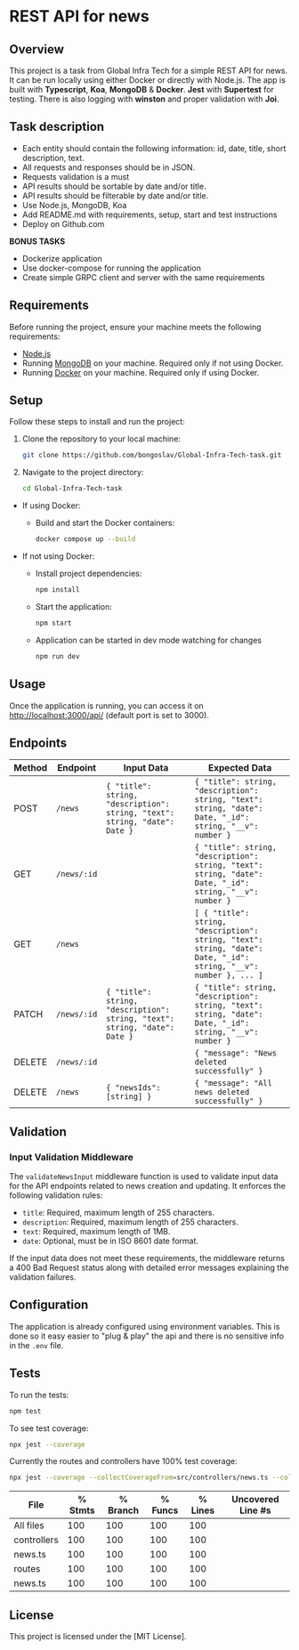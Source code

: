 # REST API for news

## Overview

This project is a task from Global Infra Tech for a simple REST API for news. It can be run locally using either Docker or directly with Node.js. The app is built with **Typescript**, **Koa**, **MongoDB** & **Docker**. **Jest** with **Supertest** for testing. There is also logging with **winston** and proper validation with **Joi**.

## Task description

- Each entity should contain the following information: id, date, title, short description, text.
- All requests and responses should be in JSON.
- Requests validation is a must
- API results should be sortable by date and/or title.
- API results should be filterable by date and/or title.
- Use Node.js, MongoDB, Koa
- Add README.md with requirements, setup, start and test instructions
- Deploy on Github.com

**BONUS TASKS**

- Dockerize application
- Use docker-compose for running the application
- Create simple GRPC client and server with the same requirements

## Requirements

Before running the project, ensure your machine meets the following requirements:

- [Node.js](https://nodejs.org/en/download/)
- Running [MongoDB](https://www.mongodb.com/try/download/community) on your machine. Required only if not using Docker.
- Running [Docker](https://www.docker.com/products/docker-desktop) on your machine. Required only if using Docker.

## Setup

Follow these steps to install and run the project:

1. Clone the repository to your local machine:

   ```bash
   git clone https://github.com/bongoslav/Global-Infra-Tech-task.git
   ```

2. Navigate to the project directory:

   ```bash
   cd Global-Infra-Tech-task
   ```

- If using Docker:

  - Build and start the Docker containers:

    ```bash
    docker compose up --build
    ```

- If not using Docker:

  - Install project dependencies:

    ```bash
    npm install
    ```

  - Start the application:

    ```bash
    npm start
    ```
  - Application can be started in dev mode watching for changes
    ```bash
    npm run dev
    ``` 

## Usage

Once the application is running, you can access it on [http://localhost:3000/api/](http://localhost:3000/api/) (default port is set to 3000).

## Endpoints

| Method | Endpoint    | Input Data                                                                 | Expected Data                                                                                                     |
| ------ | ----------- | -------------------------------------------------------------------------- | ----------------------------------------------------------------------------------------------------------------- |
| POST   | `/news`     | `{ "title": string, "description": string, "text": string, "date": Date }` | `{ "title": string, "description": string, "text": string, "date": Date, "_id": string, "__v": number }`          |
| GET    | `/news/:id` |                                                                            | `{ "title": string, "description": string, "text": string, "date": Date, "_id": string, "__v": number }`          |
| GET    | `/news`     |                                                                            | `[ { "title": string, "description": string, "text": string, "date": Date, "_id": string, "__v": number }, ... ]` |
| PATCH  | `/news/:id` | `{ "title": string, "description": string, "text": string, "date": Date }` | `{ "title": string, "description": string, "text": string, "date": Date, "_id": string, "__v": number }`          |
| DELETE | `/news/:id` |                                                                            | `{ "message": "News deleted successfully" }`                                                                      |
| DELETE | `/news`     | `{ "newsIds": [string] }`                                                  | `{ "message": "All news deleted successfully" }`                                                                  |

## Validation

### Input Validation Middleware

The `validateNewsInput` middleware function is used to validate input data for the API endpoints related to news creation and updating. It enforces the following validation rules:

- `title`: Required, maximum length of 255 characters.
- `description`: Required, maximum length of 255 characters.
- `text`: Required, maximum length of 1MB.
- `date`: Optional, must be in ISO 8601 date format.

If the input data does not meet these requirements, the middleware returns a 400 Bad Request status along with detailed error messages explaining the validation failures.

## Configuration

The application is already configured using environment variables. This is done so it easy easier to "plug & play" the api and there is no sensitive info in the `.env` file.

## Tests

To run the tests:

```bash
npm test
```

To see test coverage:

```bash
npx jest --coverage
```

Currently the routes and controllers have 100% test coverage:

```bash
npx jest --coverage --collectCoverageFrom=src/controllers/news.ts --collectCoverageFrom=src/routes/news.ts
```

| File        | % Stmts | % Branch | % Funcs | % Lines | Uncovered Line #s |
| ----------- | ------- | -------- | ------- | ------- | ----------------- |
| All files   | 100     | 100      | 100     | 100     |
| controllers | 100     | 100      | 100     | 100     |
| news.ts     | 100     | 100      | 100     | 100     |
| routes      | 100     | 100      | 100     | 100     |
| news.ts     | 100     | 100      | 100     | 100     |

## License

This project is licensed under the [MIT License].
